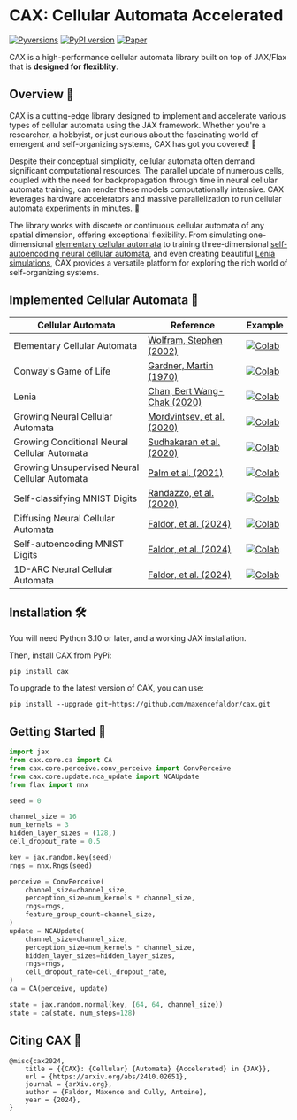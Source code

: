 # CAX: Cellular Automata Accelerated
[![Pyversions](https://img.shields.io/pypi/pyversions/cax.svg?style=flat-square)](https://pypi.python.org/pypi/cax)
[![PyPI version](https://badge.fury.io/py/cax.svg)](https://badge.fury.io/py/cax)
[![Paper](http://img.shields.io/badge/paper-arxiv.2410.02651-B31B1B.svg)](https://arxiv.org/abs/2410.02651)

CAX is a high-performance cellular automata library built on top of JAX/Flax that is **designed for flexiblity**.

## Overview 🔎

CAX is a cutting-edge library designed to implement and accelerate various types of cellular automata using the JAX framework. Whether you're a researcher, a hobbyist, or just curious about the fascinating world of emergent and self-organizing systems, CAX has got you covered! 🧬

Despite their conceptual simplicity, cellular automata often demand significant computational resources. The parallel update of numerous cells, coupled with the need for backpropagation through time in neural cellular automata training, can render these models computationally intensive. CAX leverages hardware accelerators and massive parallelization to run cellular automata experiments in minutes. 🚀

The library works with discrete or continuous cellular automata of any spatial dimension, offering exceptional flexibility. From simulating one-dimensional [elementary cellular automata](https://github.com/maxencefaldor/cax/blob/main/examples/elementary_ca.ipynb) to training three-dimensional [self-autoencoding neural cellular automata](https://github.com/maxencefaldor/cax/blob/main/examples/self_autoencoding_mnist.ipynb), and even creating beautiful [Lenia simulations](https://github.com/maxencefaldor/cax/blob/main/examples/lenia.ipynb), CAX provides a versatile platform for exploring the rich world of self-organizing systems.

## Implemented Cellular Automata 🦎

| Cellular Automata | Reference | Example |
| --- | --- | --- |
| Elementary Cellular Automata | [Wolfram, Stephen (2002)](https://www.wolframscience.com/nks/) | [![Colab](https://colab.research.google.com/assets/colab-badge.svg)](https://colab.research.google.com/github/maxencefaldor/cax/blob/main/examples/elementary_ca.ipynb) |
| Conway's Game of Life | [Gardner, Martin (1970)](https://web.stanford.edu/class/sts145/Library/life.pdf) | [![Colab](https://colab.research.google.com/assets/colab-badge.svg)](https://colab.research.google.com/github/maxencefaldor/cax/blob/main/examples/life.ipynb) |
| Lenia | [Chan, Bert Wang-Chak (2020)](https://arxiv.org/pdf/2005.03742) | [![Colab](https://colab.research.google.com/assets/colab-badge.svg)](https://colab.research.google.com/github/maxencefaldor/cax/blob/main/examples/lenia.ipynb) |
| Growing Neural Cellular Automata | [Mordvintsev, et al. (2020)](https://distill.pub/2020/growing-ca/) |[![Colab](https://colab.research.google.com/assets/colab-badge.svg)](https://colab.research.google.com/github/maxencefaldor/cax/blob/main/examples/growing_nca.ipynb) |
| Growing Conditional Neural Cellular Automata | [Sudhakaran et al. (2020)](http://arxiv.org/abs/2205.06806) | [![Colab](https://colab.research.google.com/assets/colab-badge.svg)](https://colab.research.google.com/github/maxencefaldor/cax/blob/main/examples/growing_conditional_nca.ipynb) |
| Growing Unsupervised Neural Cellular Automata | [Palm et al. (2021)](https://arxiv.org/abs/2201.12360) | [![Colab](https://colab.research.google.com/assets/colab-badge.svg)](https://colab.research.google.com/github/maxencefaldor/cax/blob/main/examples/growing_unsupervised_nca.ipynb) |
| Self-classifying MNIST Digits | [Randazzo, et al. (2020)](https://distill.pub/2020/selforg/mnist/) |[![Colab](https://colab.research.google.com/assets/colab-badge.svg)](https://colab.research.google.com/github/maxencefaldor/cax/blob/main/examples/self_classifying_mnist.ipynb) |
| Diffusing Neural Cellular Automata | [Faldor, et al. (2024)](https://arxiv.org/abs/2410.02651) | [![Colab](https://colab.research.google.com/assets/colab-badge.svg)](https://colab.research.google.com/github/maxencefaldor/cax/blob/main/examples/diffusing_nca.ipynb) |
| Self-autoencoding MNIST Digits | [Faldor, et al. (2024)](https://arxiv.org/abs/2410.02651) | [![Colab](https://colab.research.google.com/assets/colab-badge.svg)](https://colab.research.google.com/github/maxencefaldor/cax/blob/main/examples/self_autoencoding_mnist.ipynb) |
| 1D-ARC Neural Cellular Automata | [Faldor, et al. (2024)](https://arxiv.org/abs/2410.02651) | [![Colab](https://colab.research.google.com/assets/colab-badge.svg)](https://colab.research.google.com/github/maxencefaldor/cax/blob/main/examples/1d_arc_nca.ipynb) |

## Installation 🛠️

You will need Python 3.10 or later, and a working JAX installation.

Then, install CAX from PyPi:
```
pip install cax
```

To upgrade to the latest version of CAX, you can use:
```
pip install --upgrade git+https://github.com/maxencefaldor/cax.git
```

## Getting Started 🚦

```python
import jax
from cax.core.ca import CA
from cax.core.perceive.conv_perceive import ConvPerceive
from cax.core.update.nca_update import NCAUpdate
from flax import nnx

seed = 0

channel_size = 16
num_kernels = 3
hidden_layer_sizes = (128,)
cell_dropout_rate = 0.5

key = jax.random.key(seed)
rngs = nnx.Rngs(seed)

perceive = ConvPerceive(
	channel_size=channel_size,
	perception_size=num_kernels * channel_size,
	rngs=rngs,
	feature_group_count=channel_size,
)
update = NCAUpdate(
	channel_size=channel_size,
	perception_size=num_kernels * channel_size,
	hidden_layer_sizes=hidden_layer_sizes,
	rngs=rngs,
	cell_dropout_rate=cell_dropout_rate,
)
ca = CA(perceive, update)

state = jax.random.normal(key, (64, 64, channel_size))
state = ca(state, num_steps=128)
```

## Citing CAX 📝

```
@misc{cax2024,
	title = {{CAX}: {Cellular} {Automata} {Accelerated} in {JAX}},
	url = {https://arxiv.org/abs/2410.02651},
	journal = {arXiv.org},
	author = {Faldor, Maxence and Cully, Antoine},
	year = {2024},
}
```
